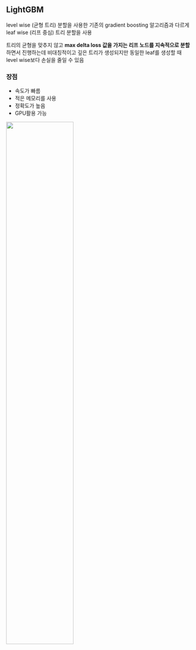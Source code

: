## LightGBM

level wise (균형 트리) 분할을 사용한 기존의 gradient boosting 알고리즘과 다르게 leaf wise (리프 중심) 트리 분할을 사용

트리의 균형을 맞추지 않고 **max delta loss 값을 가지는 리프 노드를 지속적으로 분할**하면서 진행하는데 비대칭적이고 깊은 트리가 생성되지만 동일한 leaf를 생성할 때 level wise보다 손실을 줄일 수 있음

### 장점

- 속도가 빠름
- 적은 메모리를 사용
- 정확도가 높음
- GPU활용 가능

<img src="https://user-images.githubusercontent.com/58063806/91656909-97091d00-eaf7-11ea-8075-e58236003b8c.JPG" width=60% />
